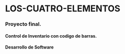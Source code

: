 # LOS-CUATRO-ELEMENTOS


### Proyecto final.

#### Control de Inventario con codigo de barras.
#### Desarrollo de Software
